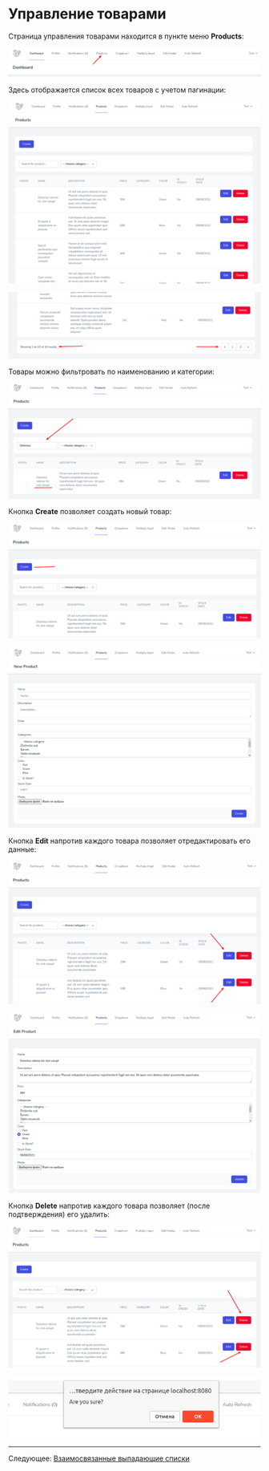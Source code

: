 # Управление товарами

Страница управления товарами находится в пункте меню **Products**:

![](images/001.png)

Здесь отображается список всех товаров с учетом пагинации:

![](images/002.png)

![](images/003.png)

Товары можно фильтровать по наименованию и категории:

![](images/004.png)

Кнопка **Create** позволяет создать новый товар:

![](images/005.png)

![](images/006.png)

Кнопка **Edit** напротив каждого товара позволяет отредактировать его данные:

![](images/007.png)

![](images/008.png)

Кнопка **Delete** напротив каждого товара позволяет (после подтверждения) его удалить:

![](images/009.png)

![](images/010.png)

---

Следующее: [Взаимосвязанные выпадающие списки](../08-dropdown/README.md)
